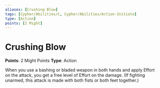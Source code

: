```yaml
---
aliases: [Crushing Blow]
tags: [Cypher/Abilities/C, Cypher/Abilities/Action-Initiate]
type: [Action]
points: [2 Might]
---
```


# Crushing Blow

**Points**: 2 Might Points
**Type**: Action

When you use a bashing or bladed weapon in both hands and apply Effort on the attack, you get a free level of Effort on the damage. (If fighting unarmed, this attack is made with both fists or both feet together.)

